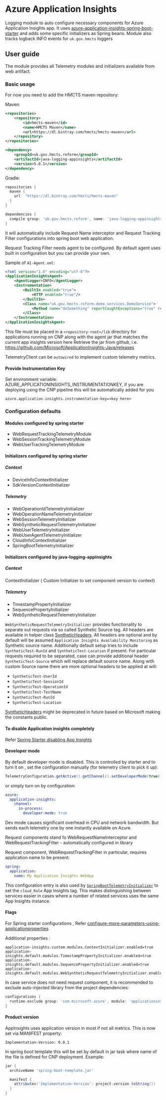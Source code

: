 # Azure Application Insights

Logging module to auto configure necessary components for Azure Application Insights app. It uses [azure-application-insights-spring-boot-starter](https://github.com/Microsoft/ApplicationInsights-Java/tree/v2.3.1/azure-application-insights-spring-boot-starter) and adds some specific initializers as Spring beans. Module also tracks logback INFO events for `uk.gov.hmcts` loggers

## User guide

The module provides all Telemetry modules and initializers available from web artifact.

### Basic usage

For now you need to add the HMCTS maven repository: 

Maven:

```xml
<repositories>
    <repository>
        <id>hmcts-maven</id>
        <name>HMCTS Maven</name>
        <url>https://dl.bintray.com/hmcts/hmcts-maven</url>
    </repository>
</repositories>

<dependency>
    <groupId>uk.gov.hmcts.reform</groupId>
    <artifactId>java-logging-appinsights</artifactId>
    <version>5.0.1</version>
</dependency>
```

Gradle:

```groovy
repositories {
  maven {
    url  "https://dl.bintray.com/hmcts/hmcts-maven"
  }
}

dependencies {
  compile group: 'uk.gov.hmcts.reform', name: 'java-logging-appinsights', version: '5.0.1'
}
```

It will automatically include Request Name interceptor and Request Tracking Filter configurations into spring boot web application.

Request Tracking Filter needs agent to be configured. By default agent uses built in configuration but you can provide your own. 

Sample of `AI-Agent.xml`:

```xml
<?xml version="1.0" encoding="utf-8"?>
<ApplicationInsightsAgent>
    <AgentLogger>INFO</AgentLogger>
    <Instrumentation>
        <BuiltIn enabled="true">
            <HTTP enabled="true"/>
        </BuiltIn>
        <Class name="uk.gov.hmcts.reform.demo.services.DemoService">
            <Method name="doSomething" reportCaughtExceptions="true" reportExecutionTime="true"/>
        </Class>
    </Instrumentation>
</ApplicationInsightsAgent>
```

This file must be placed in a `<repository-root>/lib` directory for applications running on CNP along with the agent jar that matches the current app insights version here
Retrieve the jar from github, i.e. https://github.com/Microsoft/ApplicationInsights-Java/releases

TelemetryClient can be `autowired`  to implement custom telemetry metrics.

#### Provide Instrumentation Key
     
Set environment variable: AZURE_APPLICATIONINSIGHTS_INSTRUMENTATIONKEY, if you are deploying using the CNP pipeline this will be automatically added for you
```properties
azure.application-insights.instrumentation-key=<key here>
```

### Configuration defaults

#### Modules configured by spring starter

- WebRequestTrackingTelemetryModule
- WebSessionTrackingTelemetryModule
- WebUserTrackingTelemetryModule

#### Initializers configured by spring starter


##### Context

- DeviceInfoContextInitializer
- SdkVersionContextInitializer

##### Telemetry

- WebOperationIdTelemetryInitializer
- WebOperationNameTelemetryInitializer
- WebSessionTelemetryInitializer
- WebSyntheticRequestTelemetryInitializer
- WebUserTelemetryInitializer
- WebUserAgentTelemetryInitializer
- CloudInfoContextInitializer
- SpringBootTelemetryInitializer

#### Initializers configured by java-logging-appinsights

##### Context
ContextInitializer ( Custom Initializer to set component version to context)

##### Telemetry

- TimestampPropertyInitializer
- SequencePropertyInitializer
- WebSyntheticRequestTelemetryInitializer


`WebSyntheticRequestTelemetryInitializer` provides functionality to separate out requests via so called Synthetic Source tag.
All headers are available in helper class [SyntheticHeaders](java-logging-appinsights/src/main/java/uk/gov/hmcts/reform/logging/appinsights/SyntheticHeaders).
All headers are optional and by default will be assumed `Application Insights Availability Monitoring` as Synthetic source name.
Additionally default setup tries to include `SyntheticTest-RunId` and `SyntheticTest-Location` if present.
For particular requests required to be separated, case can provide additional header `SyntheticTest-Source` which will replace default source name.
Along with custom Source name there are more optional headers to be applied at will:

- `SyntheticTest-UserId`
- `SyntheticTest-SessionId`
- `SyntheticTest-OperationId`
- `SyntheticTest-TestName`
- `SyntheticTest-RunId`
- `SyntheticTest-Location`

[SyntheticHeaders](java-logging-appinsights/src/main/java/uk/gov/hmcts/reform/logging/appinsights/SyntheticHeaders) might be deprecated in future based on Microsoft making the constants public.

#### To disable Application insights completely 

Refer [Spring Starter disabling App Insights](https://github.com/Microsoft/ApplicationInsights-Java/tree/v2.3.1/azure-application-insights-spring-boot-starter#completely-disable-application-insights-using-applicationproperties)

#### Developer mode

By default developer mode is disabled. This is controlled by starter and to turn it on , set the configuration manually (for telemetry client to pick it up):

```java
TelemetryConfiguration.getActive().getChannel().setDeveloperMode(true);
```

or simply turn on by configuration:

```yaml
azure:
  application-insights:
    channel:
      in-process:
        developer-mode: true

```

Dev mode causes significant overhead in CPU and network bandwidth. But sends each telemetry one by one instantly available on Azure.

Request components stand fo WebRequestNameInterceptor and WebRequestTrackingFilter - automatically configured in library

Request component, WebRequestTrackingFilter in particular, requires application name to be present:

```yaml
spring:
  application:
    name: My Application Insights WebApp
```

This configuration entry is also used by [`SpringBootTelemetryInitializer`](https://github.com/Microsoft/ApplicationInsights-Java/blob/v2.3.1/azure-application-insights-spring-boot-starter/src/main/java/com/microsoft/applicationinsights/autoconfigure/initializer/SpringBootTelemetryInitializer.java) to set the `cloud_Role` App Insights tag. This makes distinguishing between services easier in cases where a number of related services uses the same App Insights instance.


#### Flags

For Spring starter configurations , Refer [configure-more-parameters-using-applicationproperties](https://github.com/Microsoft/ApplicationInsights-Java/tree/v2.3.1/azure-application-insights-spring-boot-starter#configure-more-parameters-using-applicationproperties)

Additional properties : 
```properties
application-insights.custom.modules.ContextInitializer.enabled=true
application-insights.default.modules.TimestampPropertyInitializer.enabled=true
application-insights.default.modules.SequencePropertyInitializer.enabled=true
application-insights.default.modules.WebSyntheticRequestTelemetryInitializer.enabled=true

```


In case service does not need request component, it is recommended to exclude auto-injected library from the project dependencies:

```groovy
configurations {
  runtime.exclude group: 'com.microsoft.azure', module: 'applicationinsights-agent'
}
```

#### Product version

AppInsights uses application version in most if not all metrics. This is now set via MANIFEST property:

```manifest
Implementation-Version: 0.0.1
```

In spring boot template this will be set by default in jar task where name of the file is defined for CNP deployment. Example:

```groovy
jar {
  archiveName 'spring-boot-template.jar'

  manifest {
    attributes('Implementation-Version': project.version.toString())
  }
}
```
